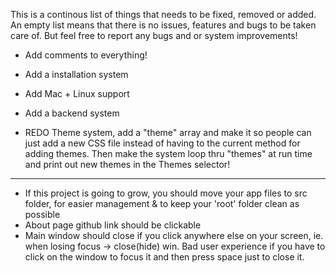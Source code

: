 This is a continous list of things that needs to be fixed, removed or added.<br>
An empty list means that there is no issues, features and bugs to be taken care of. But feel free to report any bugs and or system improvements!

* Add comments to everything!

* Add a installation system
* Add Mac + Linux support
* Add a backend system

* REDO Theme system, add a "theme" array and make it so people can just add a new CSS file instead of having to the current method for adding themes. Then make the system loop thru "themes" at run time and print out new themes in the Themes selector!

---

* If this project is going to grow, you should move your app files to src folder, for easier management & to keep your 'root' folder clean as possible
* About page github link should be clickable
* Main window should close if you click anywhere else on your screen, ie. when losing focus -> close(hide) win. Bad user experience if you have to click on the window to focus it and then press space just to close it.
